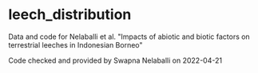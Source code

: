 # leech_distribution

Data and code for Nelaballi et al. "Impacts of abiotic and biotic factors on terrestrial leeches in Indonesian Borneo"

Code checked and provided by Swapna Nelaballi on 2022-04-21
